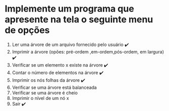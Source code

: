 <h1>Implemente um programa que apresente na tela o seguinte menu de opções</h1>
<ol>
  <li>Ler uma árvore de um arquivo fornecido pelo usuário ✔️</li>
  <li>Imprimir a árvore (opões: pré-ordem ,em-ordem,pós-ordem, em largura) ✔️</li>
  <li>Verificar se um elemento x existe na árvore ✔️</li>
  <li>Contar o número de elementos na árvore ✔️</li>
  <li>Imprimir os nós folhas da árvore ✔️</li>
  <li>Verificar se uma árvore está balanceada</li>
  <li>Verificar se uma árvore é cheio</li>
  <li>Imprimir o nível de um nó x</li>
  <li>Sair ✔️</li>
</ol>
